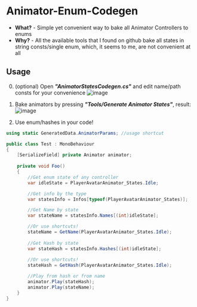 # Animator-Enum-Codegen

- **What?** - Simple yet convenient way to bake all Animator Controllers to enums
- **Why?** - All the available tools that I found on github bake all states in string consts/single enum, which, it seems to me, are not convenient at all 

## Usage
0) (optional) Open ***"AnimatorStatesCodegen.cs"*** and edit name/path consts for your convenience
![image](https://github.com/SLiGerr/Animator-Enum-Codegen/assets/23235631/2b0d9201-3bd3-4fd6-bbcd-84c554fe319f)

1) Bake animators by pressing ***"Tools/Generate Animator States"***, result:
![image](https://github.com/SLiGerr/Animator-Enum-Codegen/assets/23235631/f48e87e8-0ac5-4083-be9c-316303de9f92)

2) Use enum/hashes in your code!
``` C#
using static GeneratedData.AnimatorParams; //usage shortcut 

public class Test : MonoBehaviour
{
    [SerializeField] private Animator animator;
    
    private void Foo()
    {
        //Get enum state of any controller
        var idleState = PlayerAvatarAnimator_States.Idle;

        //Get info by the type 
        var statesInfo = Infos[typeof(PlayerAvatarAnimator_States)];

        //Get Name by state
        var stateName = statesInfo.Names[(int)idleState];

        //Or use shortcuts!
        stateName = GetName(PlayerAvatarAnimator_States.Idle);
        
        //Get Hash by state
        var stateHash = statesInfo.Hashes[(int)idleState];
        
        //Or use shortcuts!
        stateHash = GetHash(PlayerAvatarAnimator_States.Idle);

        //Play from hash or from name
        animator.Play(stateHash);
        animator.Play(stateName);
    }
}
```
